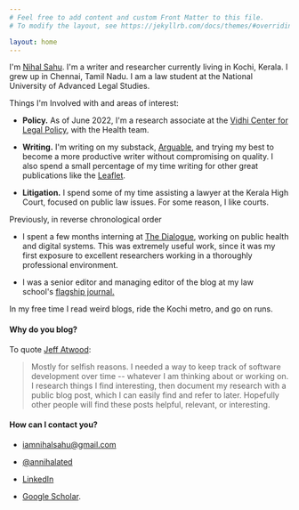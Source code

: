 ```yaml
---
# Feel free to add content and custom Front Matter to this file.
# To modify the layout, see https://jekyllrb.com/docs/themes/#overriding-theme-defaults

layout: home
---
```

I'm [Nihal Sahu](https://www.linkedin.com/in/nihal-sahu/). I'm a writer and researcher currently living in Kochi, Kerala. I grew up in Chennai, Tamil Nadu. I am a law student at the National University of Advanced Legal Studies.

Things I'm Involved with and areas of interest:

-   **Policy.** As of June 2022, I'm a research associate at the [Vidhi Center for Legal Policy](https://vidhilegalpolicy.in/), with the Health team.

-   **Writing.** I'm writing on my substack, [Arguable](https://arguable.substack.com/), and trying my best to become a more productive writer without compromising on quality. I also spend a small percentage of my time writing for other great publications like the [Leaflet](https://theleaflet.in/author/nihal-sahu/).

-   **Litigation.** I spend some of my time assisting a lawyer at the Kerala High Court, focused on public law issues. For some reason, I like courts.

Previously, in reverse chronological order

-   I spent a few months interning at [The Dialogue](https://thedialogue.co/), working on public health and digital systems. This was extremely useful work, since it was my first exposure to excellent researchers working in a thoroughly professional environment.

-   I was a senior editor and managing editor of the blog at my law school's [flagship journal.](https://nualslawjournal.com/)

In my free time I read weird blogs, ride the Kochi metro, and go on runs.

#### Why do you blog?

To quote [Jeff Atwood](https://blog.codinghorror.com/about-me/):

> Mostly for selfish reasons. I needed a way to keep track of software development over time -- whatever I am thinking about or working on. I research things I find interesting, then document my research with a public blog post, which I can easily find and refer to later. Hopefully other people will find these posts helpful, relevant, or interesting.

#### How can I contact you?

-   <iamnihalsahu@gmail.com>

-   [@annihalated](http://twitter.com/annihalated)

-   [LinkedIn](https://linkedin.com/in/nihal-sahu)

-   [Google Scholar](https://scholar.google.com/citations?user=JXxFYj4AAAAJ&hl=en).
